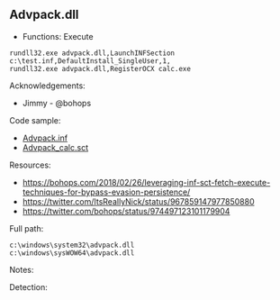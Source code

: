 ## Advpack.dll

* Functions: Execute

```
rundll32.exe advpack.dll,LaunchINFSection c:\test.inf,DefaultInstall_SingleUser,1,     
rundll32.exe advpack.dll,RegisterOCX calc.exe
```

Acknowledgements:
* Jimmy - @bohops

Code sample:
* [Advpack.inf](https://raw.githubusercontent.com/api0cradle/LOLBAS/master/OSLibraries/Payload/Advpack.inf)    
* [Advpack_calc.sct](https://raw.githubusercontent.com/api0cradle/LOLBAS/master/OSLibraries/Payload/Advpack_calc.sct)

Resources:
* https://bohops.com/2018/02/26/leveraging-inf-sct-fetch-execute-techniques-for-bypass-evasion-persistence/
* https://twitter.com/ItsReallyNick/status/967859147977850880
* https://twitter.com/bohops/status/974497123101179904

Full path:
```
c:\windows\system32\advpack.dll
c:\windows\sysWOW64\advpack.dll
```

Notes:



Detection:


 
